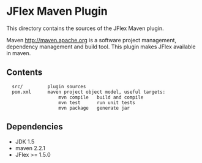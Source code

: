 # JFlex Maven Plugin

This directory contains the sources of the JFlex Maven plugin.

Maven <http://maven.apache.org> is a software project management, dependency
management and build tool. This plugin makes JFlex available in maven.


## Contents ##

      src/         plugin sources
      pom.xml      maven project object model, useful targets:
                       mvn compile   build and compile
                       mvn test      run unit tests
                       mvn package   generate jar


## Dependencies ##

* JDK 1.5
* maven 2.2.1
* JFlex >= 1.5.0
